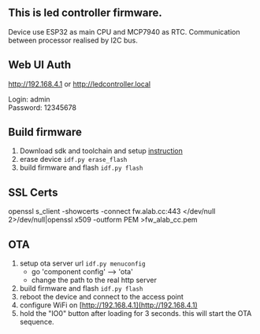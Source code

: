 ## This is led controller firmware.

Device use ESP32 as main CPU and MCP7940 as RTC.
Communication between processor realised by I2C bus.

## Web UI Auth
http://192.168.4.1 or http://ledcontroller.local

Login: admin  
Password: 12345678

## Build firmware
1. Download sdk and toolchain and setup [instruction](https://github.com/espressif/esp-idf)
2. erase device `idf.py erase_flash`
2. build firmware and flash `idf.py flash`

## SSL Certs
openssl s_client -showcerts -connect fw.alab.cc:443 </dev/null 2>/dev/null|openssl x509 -outform PEM >fw_alab_cc.pem

## OTA
1. setup ota server url `idf.py menuconfig`
    - go 'component config' --> 'ota'
    - change the path to the real http server
2. build firmware and flash `idf.py flash`
3. reboot the device and connect to the access point
4. configure WiFi on [http://192.168.4.1](http://192.168.4.1) 
3. hold the "IO0" button after loading for 3 seconds. this will start the OTA sequence.